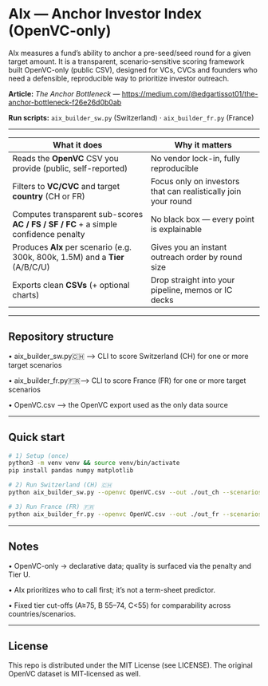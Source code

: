 # AIx — Anchor Investor Index (OpenVC-only)

AIx measures a fund’s ability to anchor a pre-seed/seed round for a given target amount.
It is a transparent, scenario-sensitive scoring framework built OpenVC-only (public CSV), designed for VCs, CVCs and founders who need a defensible, reproducible way to prioritize investor outreach.

**Article:** _The Anchor Bottleneck_ — https://medium.com/@edgartissot01/the-anchor-bottleneck-f26e26d0b0ab

**Run scripts:** `aix_builder_sw.py` (Switzerland) · `aix_builder_fr.py` (France)

---

| What it does | Why it matters |
|---|---|
| Reads the **OpenVC** CSV you provide (public, self-reported) | No vendor lock-in, fully reproducible |
| Filters to **VC/CVC** and target **country** (CH or FR) | Focus only on investors that can realistically join your round |
| Computes transparent sub-scores **AC / FS / SF / FC** + a simple confidence penalty | No black box — every point is explainable |
| Produces **AIx** per scenario (e.g. 300k, 800k, 1.5M) and a **Tier** (A/B/C/U) | Gives you an instant outreach order by round size |
| Exports clean **CSVs** (+ optional charts) | Drop straight into your pipeline, memos or IC decks |


---

## Repository structure

•	aix_builder_sw.py🇨🇭 —> CLI to score Switzerland (CH) for one or more target scenarios

•	aix_builder_fr.py🇫🇷—> CLI to score France (FR) for one or more target scenarios

•	OpenVC.csv —> the OpenVC export used as the only data source

---

## Quick start

```bash
# 1) Setup (once)
python3 -m venv venv && source venv/bin/activate
pip install pandas numpy matplotlib

# 2) Run Switzerland (CH) 🇨🇭
python aix_builder_sw.py --openvc OpenVC.csv --out ./out_ch --scenarios 300k,800k,1500k

# 3) Run France (FR) 🇫🇷
python aix_builder_fr.py --openvc OpenVC.csv --out ./out_fr --scenarios 250k,700k,1200k
```
---

## Notes

•	OpenVC-only → declarative data; quality is surfaced via the penalty and Tier U.

•	AIx prioritizes who to call first; it’s not a term-sheet predictor.

•	Fixed tier cut-offs (A≥75, B 55–74, C<55) for comparability across countries/scenarios.

---

## License

This repo is distributed under the MIT License (see LICENSE).
The original OpenVC dataset is MIT‑licensed as well.
